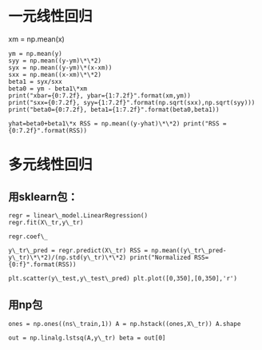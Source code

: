 一元线性回归
======

xm = np.mean(x)

    ym = np.mean(y)
    syy = np.mean((y-ym)\*\*2)
    syx = np.mean((y-ym)\*(x-xm))
    sxx = np.mean((x-xm)\*\*2)
    beta1 = syx/sxx
    beta0 = ym - beta1\*xm
    print("xbar={0:7.2f}, ybar={1:7.2f}".format(xm,ym))
    print("sxx={0:7.2f}, syy={1:7.2f}".format(np.sqrt(sxx),np.sqrt(syy)))
    print("beta0={0:7.2f}, beta1={1:7.2f}".format(beta0,beta1))

    yhat=beta0+beta1\*x RSS = np.mean((y-yhat)\*\*2) print("RSS = {0:7.2f}".format(RSS))

多元线性回归
======

用sklearn包：
----------

    regr = linear\_model.LinearRegression()
    regr.fit(X\_tr,y\_tr)

    regr.coef\_

    y\_tr\_pred = regr.predict(X\_tr) RSS = np.mean((y\_tr\_pred-y\_tr)\*\*2)/(np.std(y\_tr)\*\*2) print("Normalized RSS={0:f}".format(RSS))

    plt.scatter(y\_test,y\_test\_pred) plt.plot([0,350],[0,350],'r')

用np包
----

    ones = np.ones((ns\_train,1)) A = np.hstack((ones,X\_tr)) A.shape

    out = np.linalg.lstsq(A,y\_tr) beta = out[0]



